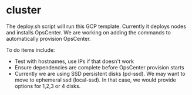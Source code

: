 # cluster

The deploy.sh script will run this GCP template.  Currently it deploys nodes and installs OpsCenter.  We are working on adding the commands to automatically provision OpsCenter.

To do items include:
* Test with hostnames, use IPs if that doesn't work
* Ensure dependencies are complete before OpsCenter provision starts
* Currently we are using SSD persistent disks (pd-ssd).  We may want to move to ephemeral ssd (local-ssd).  In that case, we would provide options for 1,2,3 or 4 disks.

